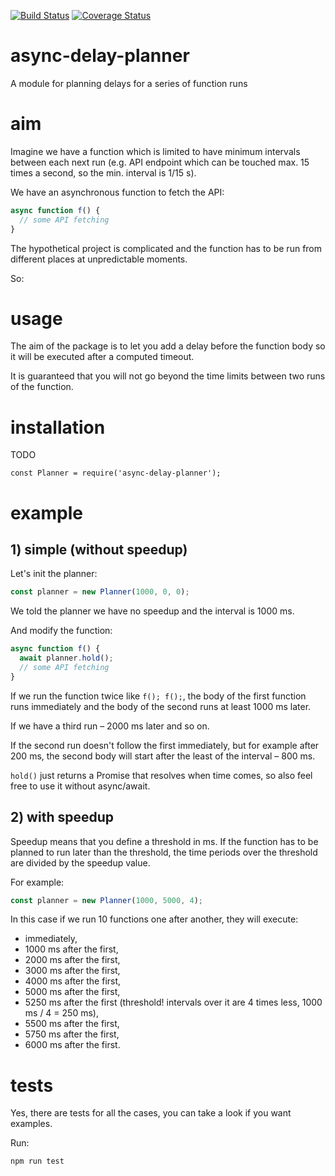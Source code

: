 [![Build Status](https://travis-ci.org/crystalbit/async-delay-planner.svg?branch=master)](https://travis-ci.org/crystalbit/async-delay-planner) [![Coverage Status](https://coveralls.io/repos/github/crystalbit/async-delay-planner/badge.svg?branch=master)](https://coveralls.io/github/crystalbit/async-delay-planner?branch=master)

# async-delay-planner
A module for planning delays for a series of function runs

# aim
Imagine we have a function which is limited to have minimum intervals between each next run (e.g. API endpoint which can be touched max. 15 times a second, so the min. interval is 1/15 s).

We have an asynchronous function to fetch the API:
```js
async function f() {
  // some API fetching
}
```

The hypothetical project is complicated and the function has to be run from different places at unpredictable moments.

So:

# usage
The aim of the package is to let you add a delay before the function body so it will be executed after a computed timeout.

It is guaranteed that you will not go beyond the time limits between two runs of the function.

# installation
TODO

```
const Planner = require('async-delay-planner');
```

# example
## 1) simple (without speedup)

Let's init the planner:
```js
const planner = new Planner(1000, 0, 0);
```

We told the planner we have no speedup and the interval is 1000 ms.

And modify the function:

```js
async function f() {
  await planner.hold();
  // some API fetching
}
```

If we run the function twice like `f(); f();`, the body of the first function runs immediately and the body of the second runs at least 1000 ms later.

If we have a third run – 2000 ms later and so on.

If the second run doesn't follow the first immediately, but for example after 200 ms, the second body will start after the least of the interval – 800 ms.

`hold()` just returns a Promise that resolves when time comes, so also feel free to use it without async/await.

## 2) with speedup
Speedup means that you define a threshold in ms. If the function has to be planned to run later than the threshold, the time periods over the threshold are divided by the speedup value.

For example:
```js
const planner = new Planner(1000, 5000, 4);
```

In this case if we run 10 functions one after another, they will execute:
* immediately,
* 1000 ms after the first,
* 2000 ms after the first,
* 3000 ms after the first,
* 4000 ms after the first,
* 5000 ms after the first,
* 5250 ms after the first (threshold! intervals over it are 4 times less, 1000 ms / 4 = 250 ms),
* 5500 ms after the first,
* 5750 ms after the first,
* 6000 ms after the first.

# tests
Yes, there are tests for all the cases, you can take a look if you want examples.

Run:
```
npm run test
```
